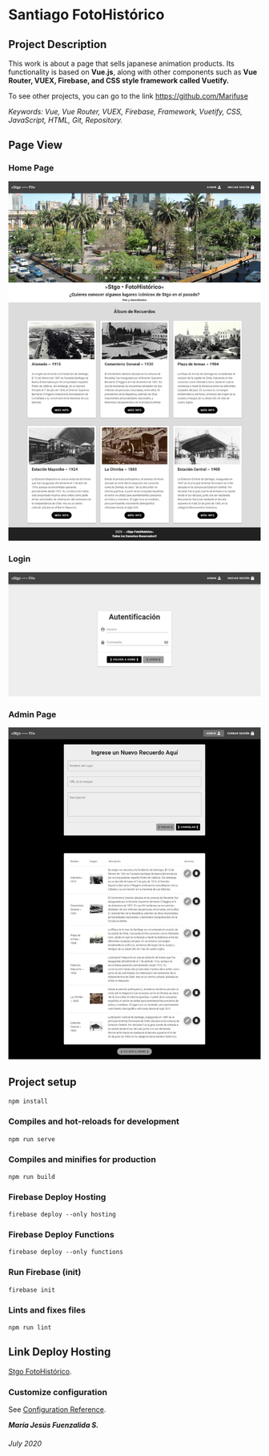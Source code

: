 # Santiago FotoHistórico

## Project Description

This work is about a page that sells japanese animation products. Its functionality is based on **Vue.js**, along with other components such as **Vue Router, VUEX, Firebase, and CSS style framework called Vuetify.**

To see other projects, you can go to the link https://github.com/Marifuse

_Keywords: Vue, Vue Router, VUEX, Firebase, Framework, Vuetify, CSS, JavaScript, HTML, Git, Repository._

## Page View

### Home Page

![Home](public/Home.png "Home")

### Login

![Login](public/Login.png "Login")

### Admin Page

![Login](public/Admin.png "Admin")


## Project setup
```
npm install
```

### Compiles and hot-reloads for development
```
npm run serve
```

### Compiles and minifies for production
```
npm run build
```

### Firebase Deploy Hosting
```
firebase deploy --only hosting
```

### Firebase Deploy Functions
```
firebase deploy --only functions
```

### Run Firebase (init)
```
firebase init
```

### Lints and fixes files
```
npm run lint
```

## Link Deploy Hosting

[Stgo FotoHistórico](https://chilefotos-d4ddd.web.app).

### Customize configuration
See [Configuration Reference](https://cli.vuejs.org/config/).

**_María Jesús Fuenzalida S._**

###### July 2020